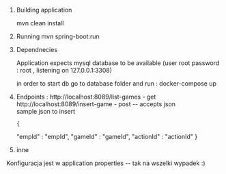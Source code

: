 1. Building application 

	mvn clean install
2. Running 
         mvn spring-boot:run

3. Dependnecies 

	Application expects mysql database to be available (user root password : root , listening on 127.0.0.1:3308)

	in order to start db go to database folder and run : docker-compose up

4. Endpoints :
	http://localhost:8089/list-games   - get
        http://localhost:8089/insert-game  - post -- accepts json  
	sample json to insert

       {
	"empId" : "empId",
	"gameId" : "gameId",
	"actionId" : "actionId"
       }



5. inne 

Konfiguracja jest w application properties -- tak na wszelki wypadek :)
  

     